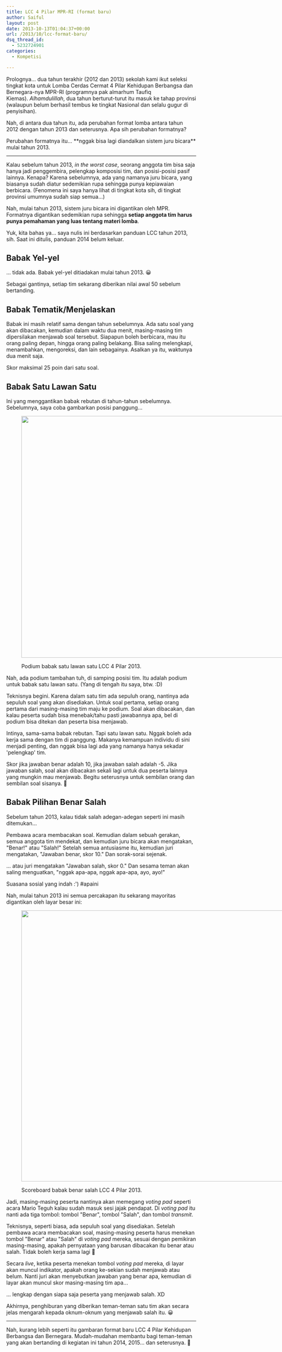 ```yaml
---
title: LCC 4 Pilar MPR-RI (format baru)
author: Saiful
layout: post
date: 2013-10-13T01:04:37+00:00
url: /2013/10/lcc-format-baru/
dsq_thread_id:
  - 5232724901
categories:
  - Kompetisi

---
```

Prolognya... dua tahun terakhir (2012 dan 2013) sekolah kami ikut seleksi tingkat kota untuk Lomba Cerdas Cermat 4 Pilar Kehidupan Berbangsa dan Bernegara-nya MPR-RI (programnya pak almarhum Taufiq Kiemas). _Alhamdulillah_, dua tahun berturut-turut itu masuk ke tahap provinsi (walaupun belum berhasil tembus ke tingkat Nasional dan selalu gugur di penyisihan).

Nah, di antara dua tahun itu, ada perubahan format lomba antara tahun 2012 dengan tahun 2013 dan seterusnya. Apa sih perubahan formatnya?

<!--more-->Perubahan formatnya itu... **nggak bisa lagi diandalkan sistem juru bicara** mulai tahun 2013.

***

Kalau sebelum tahun 2013, _in the worst case_, seorang anggota tim bisa saja hanya jadi penggembira, pelengkap komposisi tim, dan posisi-posisi pasif lainnya. Kenapa? Karena sebelumnya, ada yang namanya juru bicara, yang biasanya sudah diatur sedemikian rupa sehingga punya kepiawaian berbicara. (Fenomena ini saya hanya lihat di tingkat kota sih, di tingkat provinsi umumnya sudah siap semua...)

Nah, mulai tahun 2013, sistem juru bicara ini digantikan oleh MPR. Formatnya digantikan sedemikian rupa sehingga **setiap anggota tim harus punya pemahaman yang luas tentang materi lomba**.

Yuk, kita bahas ya... saya nulis ini berdasarkan panduan LCC tahun 2013, sih. Saat ini ditulis, panduan 2014 belum keluar.

## Babak Yel-yel

... tidak ada. Babak yel-yel ditiadakan mulai tahun 2013. 😀

Sebagai gantinya, setiap tim sekarang diberikan nilai awal 50 sebelum bertanding.

## Babak Tematik/Menjelaskan

Babak ini masih relatif sama dengan tahun sebelumnya. Ada satu soal yang akan dibacakan, kemudian dalam waktu dua menit, masing-masing tim dipersilakan menjawab soal tersebut. Siapapun boleh berbicara, mau itu orang paling depan, hingga orang paling belakang. Bisa saling melengkapi, menambahkan, mengoreksi, dan lain sebagainya. Asalkan ya itu, waktunya dua menit saja.

Skor maksimal 25 poin dari satu soal.

## Babak Satu Lawan Satu

Ini yang menggantikan babak rebutan di tahun-tahun sebelumnya. Sebelumnya, saya coba gambarkan posisi panggung...<figure style="width: 960px" class="wp-caption aligncenter">

<img alt="" src="http://sphotos-f.ak.fbcdn.net/hphotos-ak-prn1/1013538_4415996178531_1047599326_n.jpg" width="960" height="642" /><figcaption class="wp-caption-text">Podium babak satu lawan satu LCC 4 Pilar 2013.</figcaption></figure>

Nah, ada podium tambahan tuh, di samping posisi tim. Itu adalah podium untuk babak satu lawan satu. (Yang di tengah itu saya, btw. :D)

Teknisnya begini. Karena dalam satu tim ada sepuluh orang, nantinya ada sepuluh soal yang akan disediakan. Untuk soal pertama, setiap orang pertama dari masing-masing tim maju ke podium. Soal akan dibacakan, dan kalau peserta sudah bisa menebak/tahu pasti jawabannya apa, bel di podium bisa ditekan dan peserta bisa menjawab.

Intinya, sama-sama babak rebutan. Tapi satu lawan satu. Nggak boleh ada kerja sama dengan tim di panggung. Makanya kemampuan individu di sini menjadi penting, dan nggak bisa lagi ada yang namanya hanya sekadar 'pelengkap' tim.

Skor jika jawaban benar adalah 10, jika jawaban salah adalah -5. Jika jawaban salah, soal akan dibacakan sekali lagi untuk dua peserta lainnya yang mungkin mau menjawab. Begitu seterusnya untuk sembilan orang dan sembilan soal sisanya. 🙂

## Babak Pilihan Benar Salah

Sebelum tahun 2013, kalau tidak salah adegan-adegan seperti ini masih ditemukan...

Pembawa acara membacakan soal. Kemudian dalam sebuah gerakan, semua anggota tim mendekat, dan kemudian juru bicara akan mengatakan, "Benar!" atau "Salah!" Setelah semua antusiasme itu, kemudian juri mengatakan, "Jawaban benar, skor 10." Dan sorak-sorai sejenak.

... atau juri mengatakan "Jawaban salah, skor 0." Dan sesama teman akan saling menguatkan, "nggak apa-apa, nggak apa-apa, ayo, ayo!"

Suasana sosial yang indah :') #apaini

Nah, mulai tahun 2013 ini semua percakapan itu sekarang mayoritas digantikan oleh layar besar ini:<figure style="width: 960px" class="wp-caption aligncenter">

<img alt="" src="http://sphotos-g.ak.fbcdn.net/hphotos-ak-ash4/1000552_4415706051278_180812005_n.jpg" width="960" height="720" /><figcaption class="wp-caption-text">Scoreboard babak benar salah LCC 4 Pilar 2013.</figcaption></figure>

Jadi, masing-masing peserta nantinya akan memegang _voting pad_ seperti acara Mario Teguh kalau sudah masuk sesi jajak pendapat. Di _voting pad_ itu nanti ada tiga tombol: tombol "Benar", tombol "Salah", dan tombol _transmit_.

Teknisnya, seperti biasa, ada sepuluh soal yang disediakan. Setelah pembawa acara membacakan soal, masing-masing peserta harus menekan tombol "Benar" atau "Salah" di _voting pad_ mereka, sesuai dengan pemikiran masing-masing, apakah pernyataan yang barusan dibacakan itu benar atau salah. Tidak boleh kerja sama lagi 🙂

Secara _live_, ketika peserta menekan tombol _voting pad_ mereka, di layar akan muncul indikator, apakah orang ke-sekian sudah menjawab atau belum. Nanti juri akan menyebutkan jawaban yang benar apa, kemudian di layar akan muncul skor masing-masing tim apa...

... lengkap dengan siapa saja peserta yang menjawab salah. XD

Akhirnya, penghiburan yang diberikan teman-teman satu tim akan secara jelas mengarah kepada oknum-oknum yang menjawab salah itu. 😀

***

Nah, kurang lebih seperti itu gambaran format baru LCC 4 Pilar Kehidupan Berbangsa dan Bernegara. Mudah-mudahan membantu bagi teman-teman yang akan bertanding di kegiatan ini tahun 2014, 2015... dan seterusnya. 🙂
